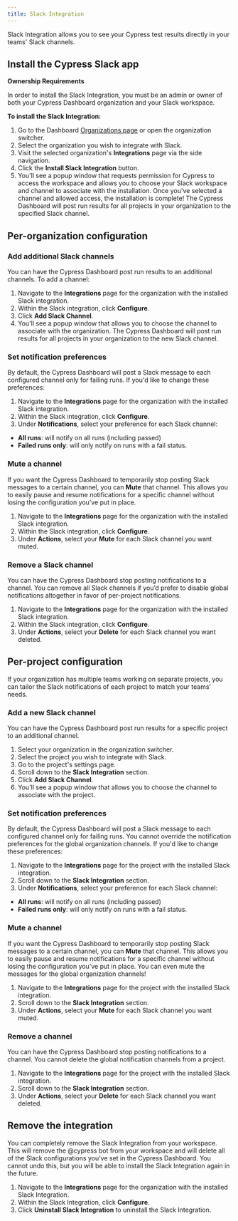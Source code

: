 ```yaml
---
title: Slack Integration
---
```


Slack Integration allows you to see your Cypress test results directly in your
teams' Slack channels.

<DocsImage src="/img/dashboard/cypress-slack-integration-channel-feed.png" alt="Cypress notification feed in Slack channel" ></DocsImage>

## Install the Cypress Slack app

<Alert type="warning">

<strong class="alert-header">Ownership Requirements</strong>

In order to install the Slack Integration, you must be an admin or owner of both
your Cypress Dashboard organization and your Slack workspace.

</Alert>

**To install the Slack Integration:**

1. Go to the Dashboard
   [Organizations page](https://dashboard.cypress.io/organizations) or open the
   organization switcher.
1. Select the organization you wish to integrate with Slack.
   <DocsImage src="/img/dashboard/select-cypress-organization.png" alt="Select an organization" width-600 ></DocsImage>
1. Visit the selected organization's **Integrations** page via the side
   navigation.
   <DocsImage src="/img/dashboard/navigate-to-organization-integrations.png" alt="Install Cypress Slack from Integrations" ></DocsImage>
1. Click the **Install Slack Integration** button.
1. You'll see a popup window that requests permission for Cypress to access the
   workspace and allows you to choose your Slack workspace and channel to
   associate with the installation. Once you've selected a channel and allowed
   access, the installation is complete! The Cypress Dashboard will post run
   results for all projects in your organization to the specified Slack channel.

## Per-organization configuration

### Add additional Slack channels

You can have the Cypress Dashboard post run results to an additional channels.
To add a channel:

1. Navigate to the **Integrations** page for the organization with the installed
   Slack integration.
1. Within the Slack integration, click **Configure**.
1. Click **Add Slack Channel**.
1. You'll see a popup window that allows you to choose the channel to associate
   with the organization. The Cypress Dashboard will post run results for all
   projects in your organization to the new Slack channel.

### Set notification preferences

By default, the Cypress Dashboard will post a Slack message to each configured
channel only for failing runs. If you'd like to change these preferences:

1. Navigate to the **Integrations** page for the organization with the installed
   Slack integration.
1. Within the Slack integration, click **Configure**.
1. Under **Notifications**, select your preference for each Slack channel:

- **All runs**: will notify on all runs (including passed)
- **Failed runs only**: will only notify on runs with a fail status.

### Mute a channel

If you want the Cypress Dashboard to temporarily stop posting Slack messages to
a certain channel, you can **Mute** that channel. This allows you to easily
pause and resume notifications for a specific channel without losing the
configuration you’ve put in place.

1. Navigate to the **Integrations** page for the organization with the installed
   Slack integration.
1. Within the Slack integration, click **Configure**.
1. Under **Actions**, select your **Mute** for each Slack channel you want
   muted.

### Remove a Slack channel

You can have the Cypress Dashboard stop posting notifications to a channel. You
can remove all Slack channels if you’d prefer to disable global notifications
altogether in favor of per-project notifications.

1. Navigate to the **Integrations** page for the organization with the installed
   Slack integration.
1. Within the Slack integration, click **Configure**.
1. Under **Actions**, select your **Delete** for each Slack channel you want
   deleted.

## Per-project configuration

If your organization has multiple teams working on separate projects, you can
tailor the Slack notifications of each project to match your teams' needs.

### Add a new Slack channel

You can have the Cypress Dashboard post run results for a specific project to an
additional channel.

1. Select your organization in the organization switcher.
   <DocsImage src="/img/dashboard/select-cypress-organization.png" alt="Select an organization" width-600 ></DocsImage>
1. Select the project you wish to integrate with Slack.
   <DocsImage src="/img/dashboard/select-cypress-project.png" alt="Select a project" ></DocsImage>
1. Go to the project's settings page.
   <DocsImage src="/img/dashboard/visit-project-settings.png" alt="Visit project settings" ></DocsImage>
1. Scroll down to the **Slack Integration** section.
1. Click **Add Slack Channel**.
1. You'll see a popup window that allows you to choose the channel to associate
   with the project.

### Set notification preferences

By default, the Cypress Dashboard will post a Slack message to each configured
channel only for failing runs. You cannot override the notification preferences
for the global organization channels. If you'd like to change these preferences:

1. Navigate to the **Integrations** page for the project with the installed
   Slack integration.
1. Scroll down to the **Slack Integration** section.
1. Under **Notifications**, select your preference for each Slack channel:

- **All runs**: will notify on all runs (including passed)
- **Failed runs only**: will only notify on runs with a fail status.

### Mute a channel

If you want the Cypress Dashboard to temporarily stop posting Slack messages to
a certain channel, you can **Mute** that channel. This allows you to easily
pause and resume notifications for a specific channel without losing the
configuration you’ve put in place. You can even mute the messages for the global
organization channels!

1. Navigate to the **Integrations** page for the project with the installed
   Slack integration.
1. Scroll down to the **Slack Integration** section.
1. Under **Actions**, select your **Mute** for each Slack channel you want
   muted.

### Remove a channel

You can have the Cypress Dashboard stop posting notifications to a channel. You
cannot delete the global notification channels from a project.

1. Navigate to the **Integrations** page for the project with the installed
   Slack integration.
1. Scroll down to the **Slack Integration** section.
1. Under **Actions**, select your **Delete** for each Slack channel you want
   deleted.

## Remove the integration

You can completely remove the Slack Integration from your workspace. This will
remove the @cypress bot from your workspace and will delete all of the Slack
configurations you’ve set in the Cypress Dashboard. You cannot undo this, but
you will be able to install the Slack Integration again in the future.

1. Navigate to the **Integrations** page for the organization with the installed
   Slack Integration.
1. Within the Slack Integration, click **Configure**.
1. Click **Uninstall Slack Integration** to uninstall the Slack Integration.
